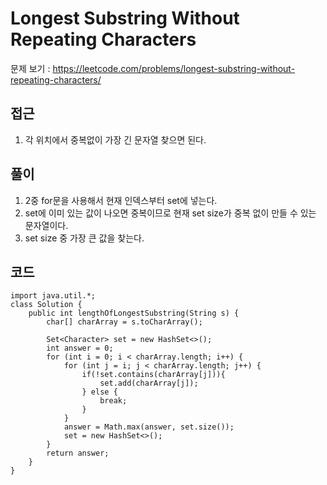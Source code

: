 # Longest Substring Without Repeating Characters

문제 보기 : <https://leetcode.com/problems/longest-substring-without-repeating-characters/>

## 접근 

1. 각 위치에서 중복없이 가장 긴 문자열 찾으면 된다.

## 풀이 

1. 2중 for문을 사용해서 현재 인덱스부터 set에 넣는다.
2. set에 이미 있는 값이 나오면 중복이므로 현재 set size가 중복 없이 만들 수 있는 문자열이다.
3. set size 중 가장 큰 값을 찾는다.



## 코드

```
import java.util.*;
class Solution {
    public int lengthOfLongestSubstring(String s) {
        char[] charArray = s.toCharArray();

        Set<Character> set = new HashSet<>();
        int answer = 0;
        for (int i = 0; i < charArray.length; i++) {
            for (int j = i; j < charArray.length; j++) {
                if(!set.contains(charArray[j])){
                    set.add(charArray[j]);
                } else {
                    break;
                }
            }
            answer = Math.max(answer, set.size());
            set = new HashSet<>();
        }
        return answer;
    }
}
```